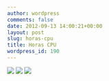 ```yaml
---
author: wordpress
comments: false
date: 2012-09-13 14:00:21+00:00
layout: post
slug: horas-cpu
title: Horas CPU
wordpress_id: 190
---
```


![](/img/cpu_diario.svg)
![](/img/cpu_mensal.svg)
![](/img/cpu_anual.svg)
